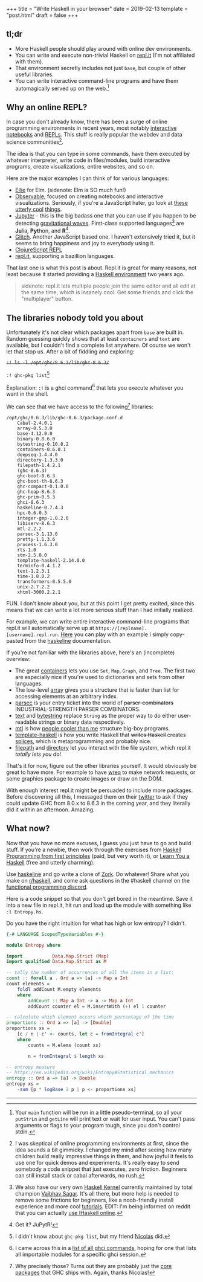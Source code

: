 +++
title = "Write Haskell in your browser"
date = 2019-02-13
template = "post.html"
draft = false
+++


## tl;dr

- More Haskell people should play around with online dev environments.
- You can write and execute non-trivial Haskell on [repl.it](https://repl.it/) (I'm not affiliated with them).
- That environment secretly includes not just `base`, but couple of other useful libraries.
- You can write interactive command-line programs and have them automagically served up on the web.[^1]


## Why an online REPL?

In case you don't already know, there has been a surge of online programming environments in recent years, most notably [interactive notebooks](https://en.wikipedia.org/wiki/Notebook_interface) and [REPLs](https://en.wikipedia.org/wiki/REPL). This stuff is really popular the webdev and data science communities[^4].

The idea is that you can type in some commands, have them executed by whatever interpreter, write code in files/modules, build interactive programs, create visualizations, entire websites, and so on.

Here are the major examples I can think of for various languages:

- [Ellie](https://ellie-app.com/) for Elm. (sidenote: Elm is SO much fun!)
- [Observable](https://observablehq.com/), focused on creating notebooks and interactive visualizations. Seriously, if you're a JavaScript hater, go look at [these][torus] [utterly cool][sounds] [things][fisheye].
- [Jupyter](https://jupyter.org/try) - this is the big badass one that you can use if you happen to be detecting [gravitational waves][gravitational-waves]. First-class supported languages[^2] are **Ju**lia, **Pyt**hon, and **R**[^3].
- [Glitch](https://glitch.com/). Another JavaScript based one. I haven't extensively tried it, but it seems to bring happiness and joy to everybody using it.
- [ClojureScript REPL](https://clojurescript.io/)
- [repl.it](https://repl.it), supporting a bazillion languages.

That last one is what this post is about. Repl.it is great for many reasons, not least because it started providing a [Haskell environment](https://repl.it/site/blog/haskell) two years ago.

> sidenote: repl.it lets multiple people join the same editor and all edit at the same time, which is insanely cool. Get some friends and click the "multiplayer" button.


## The libraries nobody told you about

Unfortunately it's not clear which packages apart from `base` are built in. Random guessing quickly shows that at least `containers` and `text` are available, but I couldn't find a complete list anywhere. Of course we won't let that stop us. After a bit of fiddling and exploring:

<s>`:! ls -l /opt/ghc/8.6.3/lib/ghc-8.6.3/`</s>

`:! ghc-pkg list`[^6]

Explanation: `:!` is a ghci command[^5] that lets you execute whatever you want in the shell.

We can see that we have access to the following[^8] libraries:

```plaintext
/opt/ghc/8.6.3/lib/ghc-8.6.3/package.conf.d
    Cabal-2.4.0.1
    array-0.5.3.0
    base-4.12.0.0
    binary-0.8.6.0
    bytestring-0.10.8.2
    containers-0.6.0.1
    deepseq-1.4.4.0
    directory-1.3.3.0
    filepath-1.4.2.1
    (ghc-8.6.3)
    ghc-boot-8.6.3
    ghc-boot-th-8.6.3
    ghc-compact-0.1.0.0
    ghc-heap-8.6.3
    ghc-prim-0.5.3
    ghci-8.6.3
    haskeline-0.7.4.3
    hpc-0.6.0.3
    integer-gmp-1.0.2.0
    libiserv-8.6.3
    mtl-2.2.2
    parsec-3.1.13.0
    pretty-1.1.3.6
    process-1.6.3.0
    rts-1.0
    stm-2.5.0.0
    template-haskell-2.14.0.0
    terminfo-0.4.1.2
    text-1.2.3.1
    time-1.8.0.2
    transformers-0.5.5.0
    unix-2.7.2.2
    xhtml-3000.2.2.1
```

FUN. I don't know about you, but at this point I get pretty excited, since this means that we can write a lot more serious stuff than I had initially realized.

For example, we can write entire interactive command-line programs that repl.it will automatically serve up at `https://[replname].[username].repl.run`. [Here](https://haskeline-example.2mol.repl.run/) you can play with an example I simply copy-pasted from the [haskeline](https://hackage.haskell.org/package/haskeline) documentation.

If you're not familiar with the libraries above, here's an (incomplete) overview:

- The great [containers](https://hackage.haskell.org/package/containers) lets you use `Set`, `Map`, `Graph`, and `Tree`. The first two are especially nice if you're used to dictionaries and sets from other languages.
- The low-level [array](https://hackage.haskell.org/package/array) gives you a structure that is faster than list for accessing elements at an arbitrary index.
- [parsec](https://hackage.haskell.org/package/parsec) is your entry ticket into the world of <s>parser-combinators</s> INDUSTRIAL-STRENGTH PARSER COMBINATORS.
- [text](https://hackage.haskell.org/package/text) and [bytestring](https://hackage.haskell.org/package/bytestring) replace `String` as the proper way to do either user-readable strings or binary data respectively.
- [mtl](https://hackage.haskell.org/package/mtl) is how [people cooler than me](https://www.parsonsmatt.org/2018/03/22/three_layer_haskell_cake.html) structure big-boy programs.
- [template-haskell](https://hackage.haskell.org/package/template-haskell) is how you write Haskell that <s>writes Haskell</s> creates [splices](https://en.wikipedia.org/wiki/Splice_(film)), which is metaprogramming and probably nice.
- [filepath](https://hackage.haskell.org/package/filepath) and [directory](https://hackage.haskell.org/package/directory) let you interact with the file system, which repl.it _totally lets you do_!

That's it for now, figure out the other libraries yourself. It would obviously be great to have more. For example to have [wreq](https://hackage.haskell.org/package/wreq) to make network requests, or some graphics package to create images or draw on the DOM.

With enough interest repl.it might be persuaded to include more packages. Before discovering all this, I messaged them on their [twitter](https://twitter.com/replit) to ask if they could update GHC from 8.0.x to 8.6.3 in the coming year, and they literally did it within an afternoon. Amazing.

## What now?

Now that you have no more excuses, I guess you just have to go and build stuff. If you're a newbie, then work through the exercises from [Haskell Programming from first principles](http://haskellbook.com/) (paid, but very worth it), or [Learn You a Haskell](http://learnyouahaskell.com/) (free and utterly charming).

Use [haskeline](https://hackage.haskell.org/package/haskeline) and go write a clone of [Zork](https://en.wikipedia.org/wiki/Zork). Do whatever! Share what you make on [r/haskell](https://old.reddit.com/r/haskell/), and come ask questions in the #haskell channel on the [functional programming discord](https://discordapp.com/channels/280033776820813825).

Here is a code snippet so that you don't get bored in the meantime. Save it into a new file in repl.it, hit run and load up the module with something like `:l Entropy.hs`.

Do you have the right intuition for what has high or low entropy? I didn't.

```haskell
{-# LANGUAGE ScopedTypeVariables #-}

module Entropy where

import           Data.Map.Strict (Map)
import qualified Data.Map.Strict as M

-- tally the number of occurrences of all the items in a list:
count :: forall a . Ord a => [a] -> Map a Int
count elements =
    foldl addCount M.empty elements
    where
        addCount :: Map a Int -> a -> Map a Int
        addCount counter el = M.insertWith (+) el 1 counter

-- calculate which element occurs which percentage of the time
proportions :: Ord a => [a] -> [Double]
proportions xs =
    [c / n | c' <- counts, let c = fromIntegral c']
    where
        counts = M.elems (count xs)

        n = fromIntegral $ length xs

-- entropy measure
-- https://en.wikipedia.org/wiki/Entropy#Statistical_mechanics
entropy :: Ord a => [a] -> Double
entropy xs =
    -sum [p * logBase 2 p | p <- proportions xs]
```

---

[^1]: Your `main` function will be run in a little pseudo-terminal, so all your `putStrLn` and `getLine` will print text or wait for user input. You can't pass arguments or flags to your program tough, since you don't control stdin.

[^4]: I was skeptical of online programming environments at first, since the idea sounds a bit gimmicky. I changed my mind[^7] after seeing how many children build really impressive things in them, and how joyful it feels to use one for quick demos and experiments. It's really easy to send somebody a code snippet that just executes, zero friction. Beginners can still install stack or cabal afterwards, no rush.

[^2]: We also have our very own [Haskell Kernel](https://github.com/gibiansky/IHaskell) currently maintained by total champion [Vaibhav Sagar](https://github.com/vaibhavsagar). It's all there, but more help is needed to remove some frictions for beginners, like a noob-friendly install experience and more cool [tutorials](https://www.youtube.com/watch?v=gR8LdlrEFnM). EDIT: I'm being informed on reddit that you can actually [use IHaskell online](https://mybinder.org/v2/gh/gibiansky/IHaskell/master).

[^3]: Get it? JuPytR!

[^6]: I didn't know about `ghc-pkg list`, but my friend [Nicolas](https://github.com/nmattia/) did.

[^5]: I came across this in a [list of all ghci commands](https://downloads.haskell.org/~ghc/7.4.1/docs/html/users_guide/ghci-commands.html), hoping for one that lists all importable modules for a specific ghci session.

[^8]: Why precisely those? Turns out they are probably just the [core packages](https://ghc.haskell.org/trac/ghc/wiki/Commentary/Libraries/VersionHistory) that GHC ships with. Again, thanks Nicolas!

[^7]: _meta-footnote_: Come to think of it, it was actually [https://tryhaskell.org/](https://tryhaskell.org/) that got me all fired up about Haskell for the very first time.

[torus]: https://beta.observablehq.com/@renatoppl/torus-knots
[sounds]: https://beta.observablehq.com/@freedmand/sounds
[fisheye]: https://beta.observablehq.com/@benmaier/a-visually-more-appealing-fisheye-function
[gravitational-waves]: https://www.gw-openscience.org/s/events/GW150914/GW150914_tutorial.html
